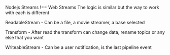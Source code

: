 

Nodejs Streams !== Web Streams
The logic is similar but the way to work with each is different 

ReadableStream - Can be a file, a movie streamer, a base selected

Transform - After read the transform can change data, rename topics or any else that you want

WriteableStream - Can be a user notification, is the last pipeline event